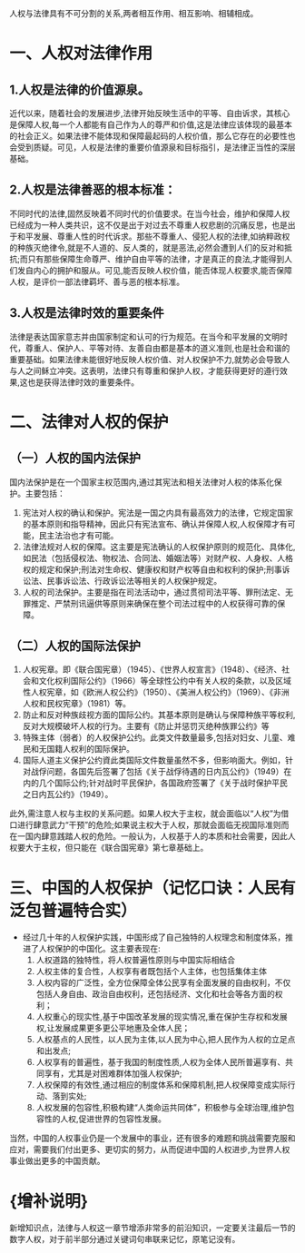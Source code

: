 人权与法律具有不可分割的关系,两者相互作用、相互影响、相辅相成。
# 一、人权对法律作用
## 1.人权是法律的价值源泉。
近代以来，随着社会的发展进步,法律开始反映生活中的平等、自由诉求，其核心是保障人权,每一个人都能有自己作为人的尊严和价值,这是法律应该体现的最基本的社会正义。如果法律不能体现和保障最起码的人权价值，那么它存在的必要性也会受到质疑。可见，人权是法律的重要价值源泉和目标指引，是法律正当性的深层基础。
## 2.人权是法律善恶的根本标准：
不同时代的法律,固然反映着不同时代的价值要求。在当今社会，维护和保障人权已经成为一种人类共识，这不仅是出于对过去不尊重人权悲剧的沉痛反思，也是出于和平发展、尊重人性的时代诉求。那些不尊重人、侵犯人权的法律,如纳粹政权的种族灭绝律令,就是不人道的、反人类的，就是恶法,必然会遭到人们的反对和抵抗;而只有那些保障生命尊严、维护自由平等的法律，才是真正的良法,才能得到人们发自内心的拥护和服从。可见,能否反映人权价值，能否体现人权要求,能否保障人权，是评价一部法律羁坏、善与恶的根本标准。
## 3.人权是法律时效的重要条件
法律是表达国家意志并由国家制定和认可的行为规范。在当今和平发展的文明时代，尊重人、保护人、平等对待、友善自由都是基本的道义准则,也是社会和谐的重要基础。如果法律未能很好地反映人权价值、对人权保护不力,就势必会导致人与人之间稣立冲突。这表明，法律只有尊重和保护人权，才能获得更好的遵行效果,这也是获得法律时效的重要条件。
# 二、法律对人权的保护
## （一）人权的国内法保护
国内法保护是在一个国家主权范围内,通过其宪法和相关法律对人权的体系化保护。主要包括：
1. 宪法对人权的确认和保护。宪法是一国之内具有最高效力的法律，它规定国家的基本原则和指导精神，因此只有宪法宣布、确认并保障人权,人权保障才有可能，民主法治也才有可能。
2. 法律法规对人权的保障。这主要是宪法确认的人权保护原则的规范化、具体化,如民法（包括侵权法、物权法、合同法、婚姻法等）对财产权、人身权、人格权的规定和保护;刑法对生命权、健康权和财产权等自由和权利的保护;刑事诉讼法、民事诉讼法、行政诉讼法等相关的人权保护规定。
3. 人权的司法保护。主要是指在司法活动中，通过贯彻司法平等、罪刑法定、无罪推定、严禁刑讯逼供等原则来确保在整个司法过程中的人权获得可靠的保障。
## （二）人权的国际法保护
1. 人权宪章。即《联合国宪章）（1945）、《世界人权宣言》（1948）、《经济、社会和文化权利国际公约》（1966）等全球性公约中有关人权的条款，以及区域性人权宪章，如《欧洲人权公约》（1950）、《美洲人权公约》（1969）、《非洲人权和民权宪章》（1981）等。
2. 防止和反对种族歧视方面的国际公约。其基本原则是确认与保障种族平等权利,反对大规模破坏人权的行为。主要有《防止并惩罚灭绝种族罪公约》等
3. 特殊主体（弱者）的人权保护公约。此类文件数量最多,包括对妇女、儿童、难民和无国籍人权利的国际保护。
4. 国际人道主义保护公约資此类国际文件数量虽然不多，但影响面大。例如，针对战俘问题，各国先后签署了包括《关于战俘待遇的日内瓦公约》（1949）在内的几个国际公约;针对战时平民保护，各国政府签署了《关于战时保护平民之日内瓦公约》（1949）。

此外,需注意人权与主权的关系问题。如果人权大于主权，就会面临以“人权”为借口进行肆意武力“干预”的危险;如果说主权大于人权，那就会面临无视国际准则而在一国内肆意践踏人权的危险。一般认为，人权基于人的本质和社会需要，因此人权要大于主权，但只能在《联合国宪章》第七章基础上。
# 三、中国的人权保护（记忆口诀：人民有泛包普遍特合实）
- 经过几十年的人权保护实践，中国形成了自己独特的人权理念和制度体系，推进了人权保护的中国化。这主要表现在:
	1. 人权道路的独特性，将人权普遍性原则与中国实际相结合
	2. 人权主体的复合性，人权享有者既包括个人主体，也包括集体主体
	3. 人权内容的广泛性，全方位保障全体公民享有全面发展的自由权利，不仅包括人身自由、政治自由权利，还包括经济、文化和社会等各方面的权利；
	4. 人权重心的现实性,基于中国改革发展的现实情况,重在保护生存权和发展权,让发展成果更多更公平地惠及全体人民；
	5. 人权基点的人民性，以人民为主体,以人民为中心,把人民作为人权的立足点和出发点;
	6. 人权享有的普遍性，基于我国的制度性质,人权为全体人民所普遍享有、共同享有，尤其是对困难群体加强人权保护;
	7. 人权保障的有效性,通过相应的制度体系和保障机制,把人权保障变成实际行动、落到实处;
	8. 人权发展的包容性,积极构建“人类命运共同体”，积极参与全球治理,维护包容性的人权,促进世界的包容性发展。

当然，中国的人权事业仍是一个发展中的事业，还有很多的难题和挑战需要克服和应对，需要我们付出更多、更切实的努力，从而促进中国的人权进步,为世界人权事业做出更多的中国贡献。
# {增补说明}
新增知识点，法律与人权这一章节增添非常多的前沿知识，一定要关注最后一节的数字人权，对于前半部分通过关键词句串联来记忆，原笔记没有。